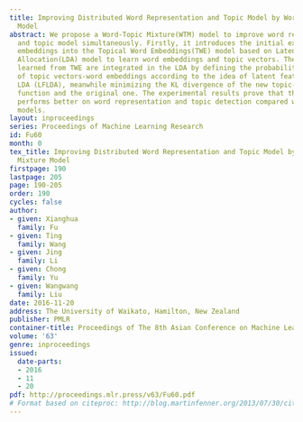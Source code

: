 ```yaml
---
title: Improving Distributed Word Representation and Topic Model by Word-Topic Mixture
  Model
abstract: We propose a Word-Topic Mixture(WTM) model to improve word representation
  and topic model simultaneously. Firstly, it introduces the initial external word
  embeddings into the Topical Word Embeddings(TWE) model based on Latent Dirichlet
  Allocation(LDA) model to learn word embeddings and topic vectors. Then the results
  learned from TWE are integrated in the LDA by defining the probability distribution
  of topic vectors-word embeddings according to the idea of latent feature model with
  LDA (LFLDA), meanwhile minimizing the KL divergence of the new topic-word distribution
  function and the original one. The experimental results prove that the WTM model
  performs better on word representation and topic detection compared with some state-of-the-art
  models.
layout: inproceedings
series: Proceedings of Machine Learning Research
id: Fu60
month: 0
tex_title: Improving Distributed Word Representation and Topic Model by Word-Topic
  Mixture Model
firstpage: 190
lastpage: 205
page: 190-205
order: 190
cycles: false
author:
- given: Xianghua
  family: Fu
- given: Ting
  family: Wang
- given: Jing
  family: Li
- given: Chong
  family: Yu
- given: Wangwang
  family: Liu
date: 2016-11-20
address: The University of Waikato, Hamilton, New Zealand
publisher: PMLR
container-title: Proceedings of The 8th Asian Conference on Machine Learning
volume: '63'
genre: inproceedings
issued:
  date-parts:
  - 2016
  - 11
  - 20
pdf: http://proceedings.mlr.press/v63/Fu60.pdf
# Format based on citeproc: http://blog.martinfenner.org/2013/07/30/citeproc-yaml-for-bibliographies/
---
```

